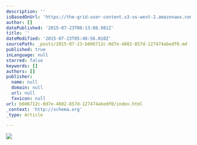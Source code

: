 ```yaml
---
description: ''
isBasedOnUrl: 'https://the-grid-user-content.s3-us-west-2.amazonaws.com/e5d9f721-f0c3-4d9f-af34-d04d5cc2a75a.jpg'
author: []
datePublished: '2015-07-23T00:13:08.981Z'
title: ''
dateModified: '2015-07-23T05:48:56.010Z'
sourcePath: _posts/2015-07-23-b606712c-0d7e-4602-857d-127474abedf0.md
published: true
inLanguage: null
starred: false
keywords: []
authors: []
publisher:
  name: null
  domain: null
  url: null
  favicon: null
url: b606712c-0d7e-4602-857d-127474abedf0/index.html
_context: 'http://schema.org'
_type: Article

---
```

![](https://the-grid-user-content.s3-us-west-2.amazonaws.com/e5d9f721-f0c3-4d9f-af34-d04d5cc2a75a.jpg)